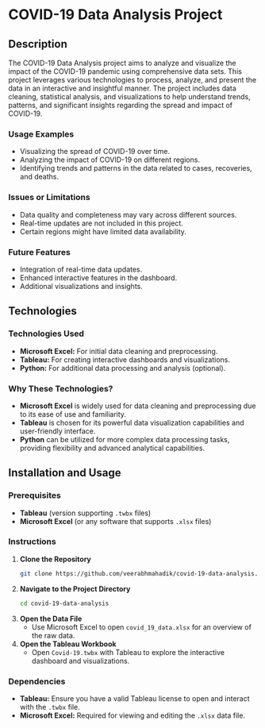 
# COVID-19 Data Analysis Project

## Description

The COVID-19 Data Analysis project aims to analyze and visualize the impact of the COVID-19 pandemic using comprehensive data sets. This project leverages various technologies to process, analyze, and present the data in an interactive and insightful manner. The project includes data cleaning, statistical analysis, and visualizations to help understand trends, patterns, and significant insights regarding the spread and impact of COVID-19.

### Usage Examples

- Visualizing the spread of COVID-19 over time.
- Analyzing the impact of COVID-19 on different regions.
- Identifying trends and patterns in the data related to cases, recoveries, and deaths.

### Issues or Limitations

- Data quality and completeness may vary across different sources.
- Real-time updates are not included in this project.
- Certain regions might have limited data availability.

### Future Features

- Integration of real-time data updates.
- Enhanced interactive features in the dashboard.
- Additional visualizations and insights.

## Technologies

### Technologies Used

- **Microsoft Excel:** For initial data cleaning and preprocessing.
- **Tableau:** For creating interactive dashboards and visualizations.
- **Python:** For additional data processing and analysis (optional).

### Why These Technologies?

- **Microsoft Excel** is widely used for data cleaning and preprocessing due to its ease of use and familiarity.
- **Tableau** is chosen for its powerful data visualization capabilities and user-friendly interface.
- **Python** can be utilized for more complex data processing tasks, providing flexibility and advanced analytical capabilities.

## Installation and Usage

### Prerequisites

- **Tableau** (version supporting `.twbx` files)
- **Microsoft Excel** (or any software that supports `.xlsx` files)

### Instructions

1. **Clone the Repository**
   ```sh
   git clone https://github.com/veerabhmahadik/covid-19-data-analysis.git
   ```
2. **Navigate to the Project Directory**
   ```sh
   cd covid-19-data-analysis
   ```
3. **Open the Data File**
   - Use Microsoft Excel to open `covid_19_data.xlsx` for an overview of the raw data.
4. **Open the Tableau Workbook**
   - Open `Covid-19.twbx` with Tableau to explore the interactive dashboard and visualizations.

### Dependencies

- **Tableau:** Ensure you have a valid Tableau license to open and interact with the `.twbx` file.
- **Microsoft Excel:** Required for viewing and editing the `.xlsx` data file.
